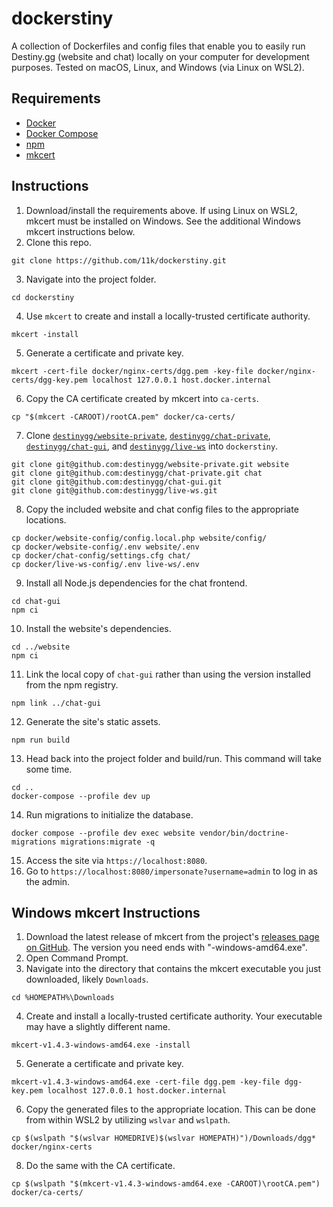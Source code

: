 # dockerstiny

A collection of Dockerfiles and config files that enable you to easily run Destiny.gg (website and chat) locally on your computer for development purposes. Tested on macOS, Linux, and Windows (via Linux on WSL2).

## Requirements
* [Docker](https://www.docker.com/)
* [Docker Compose](https://docs.docker.com/compose/)
* [npm](https://www.npmjs.com/)
* [mkcert](https://github.com/FiloSottile/mkcert)

## Instructions
1. Download/install the requirements above. If using Linux on WSL2, mkcert must be installed on Windows. See the additional Windows mkcert instructions below.
2. Clone this repo.
```
git clone https://github.com/11k/dockerstiny.git
```

3. Navigate into the project folder.
```
cd dockerstiny
```

4. Use `mkcert` to create and install a locally-trusted certificate authority.
```
mkcert -install
```

5. Generate a certificate and private key.
```
mkcert -cert-file docker/nginx-certs/dgg.pem -key-file docker/nginx-certs/dgg-key.pem localhost 127.0.0.1 host.docker.internal
```

6. Copy the CA certificate created by mkcert into `ca-certs`.
```
cp "$(mkcert -CAROOT)/rootCA.pem" docker/ca-certs/
```

7. Clone [`destinygg/website-private`](https://github.com/destinygg/website-private), [`destinygg/chat-private`](https://github.com/destinygg/chat-private), [`destinygg/chat-gui`](https://github.com/destinygg/chat-gui), and [`destinygg/live-ws`](https://github.com/destinygg/live-ws) into `dockerstiny`.
```
git clone git@github.com:destinygg/website-private.git website
git clone git@github.com:destinygg/chat-private.git chat
git clone git@github.com:destinygg/chat-gui.git
git clone git@github.com:destinygg/live-ws.git
```

8. Copy the included website and chat config files to the appropriate locations.
```
cp docker/website-config/config.local.php website/config/
cp docker/website-config/.env website/.env
cp docker/chat-config/settings.cfg chat/
cp docker/live-ws-config/.env live-ws/.env
```

9. Install all Node.js dependencies for the chat frontend.
```
cd chat-gui
npm ci
```

10. Install the website's dependencies.
```
cd ../website
npm ci
```

11. Link the local copy of `chat-gui` rather than using the version installed from the npm registry.
```
npm link ../chat-gui
```

12. Generate the site's static assets.
```
npm run build
```

13. Head back into the project folder and build/run. This command will take some time.
```
cd ..
docker-compose --profile dev up
```

14. Run migrations to initialize the database.
```
docker compose --profile dev exec website vendor/bin/doctrine-migrations migrations:migrate -q
```

15. Access the site via `https://localhost:8080`.
16. Go to `https://localhost:8080/impersonate?username=admin` to log in as the admin.

## Windows mkcert Instructions
1. Download the latest release of mkcert from the project's [releases page on GitHub](https://github.com/FiloSottile/mkcert/releases). The version you need ends with "-windows-amd64.exe".
2. Open Command Prompt.
3. Navigate into the directory that contains the mkcert executable you just downloaded, likely `Downloads`.
```
cd %HOMEPATH%\Downloads
```

4. Create and install a locally-trusted certificate authority. Your executable may have a slightly different name.
```
mkcert-v1.4.3-windows-amd64.exe -install
```

5. Generate a certificate and private key.
```
mkcert-v1.4.3-windows-amd64.exe -cert-file dgg.pem -key-file dgg-key.pem localhost 127.0.0.1 host.docker.internal
```

6. Copy the generated files to the appropriate location. This can be done from within WSL2 by utilizing `wslvar` and `wslpath`.
```
cp $(wslpath "$(wslvar HOMEDRIVE)$(wslvar HOMEPATH)")/Downloads/dgg* docker/nginx-certs
```

8. Do the same with the CA certificate.
```
cp $(wslpath "$(mkcert-v1.4.3-windows-amd64.exe -CAROOT)\rootCA.pem") docker/ca-certs/
```
